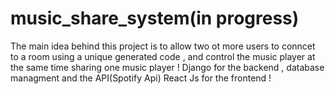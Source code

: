 # music_share_system(in progress) 
The main idea behind this project is to allow two ot more users to conncet to a room using a unique generated code , 
and control the music player at the same time sharing one music player ! 
Django for the backend , 
database managment and the API(Spotify Api) React Js for the frontend !
